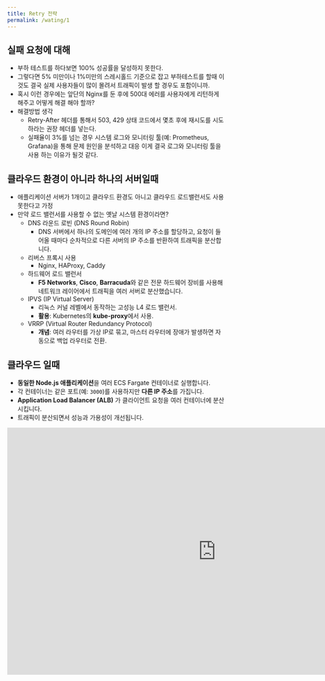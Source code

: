 ```yaml
---
title: Retry 전략
permalink: /wating/1
---
```


## 실패 요청에 대해

- 부하 테스트를 하다보면 100% 성공률을 달성하지 못한다.
- 그렇다면 5% 미만이나 1%미만의 스레시홀드 기준으로 잡고 부하테스트를 할때 이것도 결국 실제 사용자들이 많이 몰려서 트래픽이 발생 할 경우도 포함이니까.
- 혹시 이런 경우에는 앞단의 Nginx를 둔 후에 500대 에러를 사용자에게 리턴하게 해주고 어떻게 해결 해야 할까?
- 해결방법 생각
	- Retry-After 헤더를 통해서 503, 429 상태 코드에서 몇초 후에 재시도를 시도하라는 권장 헤더를 넣는다.
	- 실패율이 3%를 넘는 경우 시스템 로그와 모니터링 툴(예: Prometheus, Grafana)을 통해 문제 원인을 분석하고 대응 이게 결국 로그와 모니터링 툴을 사용 하는 이유가 될것 같다.

## 클라우드 환경이 아니라 하나의 서버일때

- 애플리케이션 서버가 1개이고 클라우드 환경도 아니고 클라우드 로드밸런서도 사용 못한다고 가정
- 만약 로드 밸런서를 사용할 수 없는 옛날 시스템 환경이라면?
	- DNS 라운드 로빈 (DNS Round Robin)
		- DNS 서버에서 하나의 도메인에 여러 개의 IP 주소를 할당하고, 요청이 들어올 때마다 순차적으로 다른 서버의 IP 주소를 반환하여 트래픽을 분산합니다.
	- 리버스 프록시 사용
		- Nginx, HAProxy, Caddy
	- 하드웨어 로드 밸런서
		- **F5 Networks**, **Cisco**, **Barracuda**와 같은 전문 하드웨어 장비를 사용해 네트워크 레이어에서 트래픽을 여러 서버로 분산했습니다.
	- IPVS (IP Virtual Server)
		- 리눅스 커널 레벨에서 동작하는 고성능 L4 로드 밸런서.
		- **활용**: Kubernetes의 **kube-proxy**에서 사용.
	- VRRP (Virtual Router Redundancy Protocol)
		- **개념**: 여러 라우터를 가상 IP로 묶고, 마스터 라우터에 장애가 발생하면 자동으로 백업 라우터로 전환.


## 클라우드 일때

- **동일한 Node.js 애플리케이션**을 여러 ECS Fargate 컨테이너로 실행합니다.
- 각 컨테이너는 같은 포트(예: `3000`)를 사용하지만 **다른 IP 주소**를 가집니다.
- **Application Load Balancer (ALB)** 가 클라이언트 요청을 여러 컨테이너에 분산시킵니다.
- 트래픽이 분산되면서 성능과 가용성이 개선됩니다.



<iframe src="https://docs.google.com/presentation/d/11sQIFWbpxqH3QON263AcdFlc3VASSK02PUED-yd12vM/preview" 
        frameborder="0" width="960" height="569" allowfullscreen></iframe>
